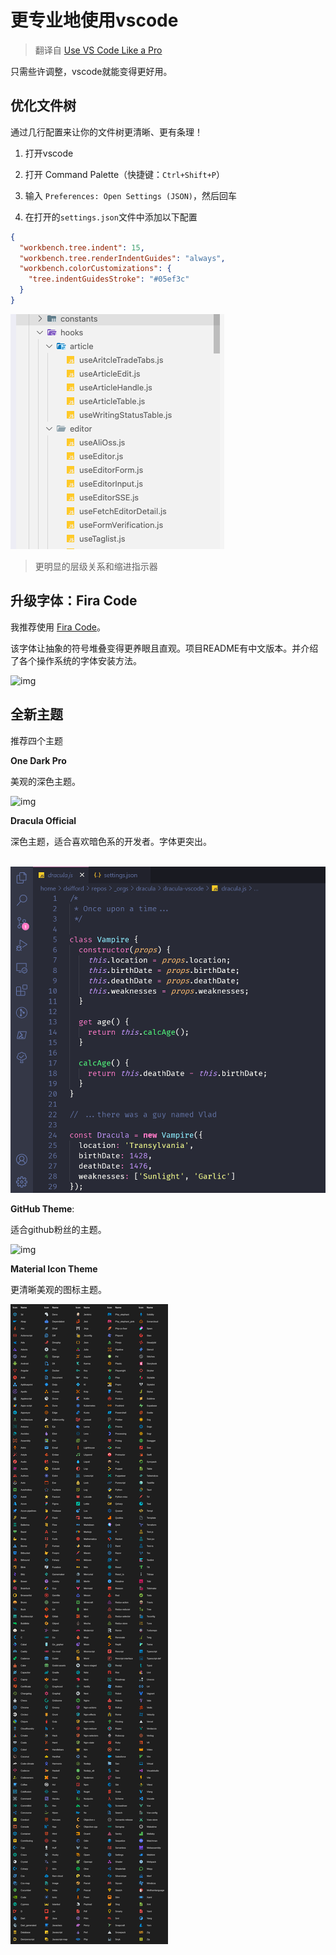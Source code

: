 # 更专业地使用vscode

> 翻译自 [Use VS Code Like a Pro](https://javascript.plainenglish.io/use-vs-code-like-a-pro-53973daa534f)

只需些许调整，vscode就能变得更好用。

## 优化文件树

通过几行配置来让你的文件树更清晰、更有条理！

1. 打开vscode

2. 打开 Command Palette（快捷键：`Ctrl+Shift+P`）

3. 输入 `Preferences: Open Settings (JSON)`，然后回车

4. 在打开的`settings.json`文件中添加以下配置

```json
{
  "workbench.tree.indent": 15,
  "workbench.tree.renderIndentGuides": "always",
  "workbench.colorCustomizations": {
    "tree.indentGuidesStroke": "#05ef3c"
  }
}
```

![image-20241203153356969](./img/image-20241203153356969.png)

> 更明显的层级关系和缩进指示器

## 升级字体：Fira Code

我推荐使用 [Fira Code](https://github.com/tonsky/FiraCode)。

该字体让抽象的符号堆叠变得更养眼且直观。项目README有中文版本。并介绍了各个操作系统的字体安装方法。

![img](https://raw.githubusercontent.com/tonsky/FiraCode/259ea7299db3f6c404edfa2e3cea7a5598d695a0/extras/logo.svg)

## 全新主题

推荐四个主题

**One Dark Pro**

美观的深色主题。

  ![img](https://cdn.jsdelivr.net/gh/binaryify/onedark-pro/screenshots/normal.png)

**Dracula Official**

深色主题，适合喜欢暗色系的开发者。字体更突出。

​	![img](https://raw.githubusercontent.com/dracula/visual-studio-code/master/screenshot.png)

**GitHub Theme**: 

适合github粉丝的主题。

![img](https://user-images.githubusercontent.com/378023/132220037-3cd3e777-55a6-445f-9a2e-da6020ebd78d.png)

**Material Icon Theme**

更清晰美观的图标主题。

![img](https://raw.githubusercontent.com/PKief/vscode-material-icon-theme/main/images/fileIcons.png)
